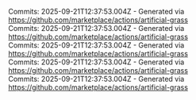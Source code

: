 Commits: 2025-09-21T12:37:53.004Z - Generated via https://github.com/marketplace/actions/artificial-grass
<br>
Commits: 2025-09-21T12:37:53.004Z - Generated via https://github.com/marketplace/actions/artificial-grass
<br>
Commits: 2025-09-21T12:37:53.004Z - Generated via https://github.com/marketplace/actions/artificial-grass
<br>
Commits: 2025-09-21T12:37:53.004Z - Generated via https://github.com/marketplace/actions/artificial-grass
<br>
Commits: 2025-09-21T12:37:53.004Z - Generated via https://github.com/marketplace/actions/artificial-grass
<br>

